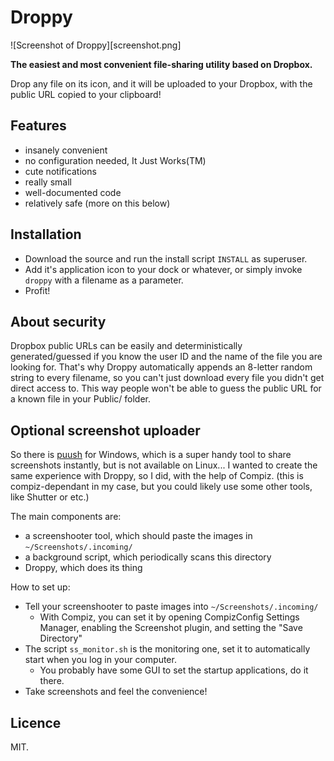 # Droppy

![Screenshot of Droppy][screenshot.png]

**The easiest and most convenient file-sharing utility based on Dropbox.**

Drop any file on its icon, and it will be uploaded to your Dropbox, with the public URL copied to your clipboard!


## Features

* insanely convenient
* no configuration needed, It Just Works(TM)
* cute notifications
* really small
* well-documented code
* relatively safe (more on this below)


## Installation

- Download the source and run the install script `INSTALL` as superuser.
- Add it's application icon to your dock or whatever, or simply invoke `droppy` with a filename as a parameter.
- Profit!


## About security

Dropbox public URLs can be easily and deterministically generated/guessed if you know the user ID and the name of the file you are looking for. That's why Droppy automatically appends an 8-letter random string to every filename, so you can't just download every file you didn't get direct access to. This way people won't be able to guess the public URL for a known file in your Public/ folder.


## Optional screenshot uploader

So there is [puush](http://puush.me/) for Windows, which is a super handy tool to share screenshots instantly, but is not available on Linux... I wanted to create the same experience with Droppy, so I did, with the help of Compiz. (this is compiz-dependant in my case, but you could likely use some other tools, like Shutter or etc.)

The main components are:

* a screenshooter tool, which should paste the images in `~/Screenshots/.incoming/`
* a background script, which periodically scans this directory
* Droppy, which does its thing

How to set up:

* Tell your screenshooter to paste images into `~/Screenshots/.incoming/`
  * With Compiz, you can set it by opening CompizConfig Settings Manager, enabling the Screenshot plugin, and setting the "Save Directory"
* The script `ss_monitor.sh` is the monitoring one, set it to automatically start when you log in your computer.
  * You probably have some GUI to set the startup applications, do it there.
* Take screenshots and feel the convenience!


## Licence

MIT.